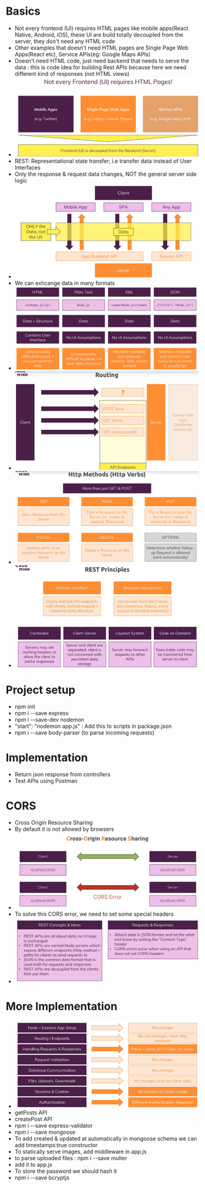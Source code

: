 # Basics

- Not every frontend (UI) requires HTML pages like mobile apps(React Native, Android, iOS), these UI are build totally decoupled from the server, they don't need any HTML code
- Other examples that doesn't need HTML pages are Single Page Web Apps(React etc), Service APIs(eg: Google Maps APIs)
- Doesn't need HTML code, just need backend that needs to serve the data : this is code idea for building Rest APIs because here we need different kind of responses (not HTML views)
- ![Rest APIs](images/image.png)
- REST: Representational state transfer; i.e transfer data instead of User Interfaces
- Only the response & request data changes, NOT the general server side logic
- ![Rest APIs big pic](images/image-1.png)
- We can exhcange data in many formats
- ![Data formats](images/image-2.png)
- ![Routing](images/image-3.png)
- ![Http methods](images/image-4.png)
- ![Rest Principles](images/image-5.png)

# Project setup

- npm init
- npm i --save express
- npm i --save-dev nodemon
- "start": "nodemon app.js" : Add this to scripts in package.json
- npm i --save body-parser (to parse incoming requests)

# Implementation

- Return json response from controllers
- Test APIs using Postman

# CORS

- Cross Origin Resource Sharing
- By default it is not allowed by browsers
- ![CORS](images/image-6.png)
- To solve this CORS error, we need to set some special headers
- ![Summary](images/image-7.png)

# More Implementation

- ![Node vs rest apis](images/image-8.png)
- getPosts API
- createPost API
- npm i --save express-validator
- npm i --save mongoose
- To add created & updated at automatically in mongoose schema we can add timestamps:true constructor
- To statically serve images, add middleware in app.js
- to parse uploaded files : npm i --save multer
- add it to app.js
- To store the password we should hash it
- npm i --save bcryptjs
